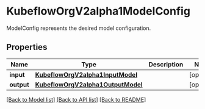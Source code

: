# KubeflowOrgV2alpha1ModelConfig

ModelConfig represents the desired model configuration.
## Properties
Name | Type | Description | Notes
------------ | ------------- | ------------- | -------------
**input** | [**KubeflowOrgV2alpha1InputModel**](KubeflowOrgV2alpha1InputModel.md) |  | [optional] 
**output** | [**KubeflowOrgV2alpha1OutputModel**](KubeflowOrgV2alpha1OutputModel.md) |  | [optional] 

[[Back to Model list]](../README.md#documentation-for-models) [[Back to API list]](../README.md#documentation-for-api-endpoints) [[Back to README]](../README.md)


